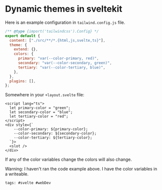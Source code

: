 # Dynamic themes in sveltekit

Here is an example configuration in `tailwind.config.js` file.

```js
/** @type {import('tailwindcss').Config} */
export default {
  content: ["./src/**/*.{html,js,svelte,ts}"],
  theme: {
    extend: {},
    colors: {
      primary: "var(--color-primary, red)",
      secondary: "var(--color-secondary, green)",
      tertiary: "var(--color-tertiary, blue)",
    },
  },
  plugins: [],
};
```

Somewhere in your `+layout.svelte` file:

```svelte
<script lang="ts">
  let primary-color = "green";
  let secondary-color = "blue";
  let tertiary-color = "red";
</script>
<div style={`
    --color-primary: ${primary-color};
    --color-secondary: ${secondary-color};
    --color-tertiary: ${tertiary-color};
  `}>
  <slot />
</div>
```

If any of the color variables change the colors will also change.

Warning: I haven't ran the code example above. I have the color variables in a
writeable.

    tags: #svelte #webDev
